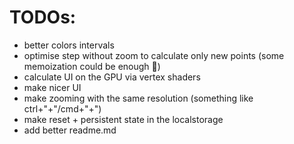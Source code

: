 
# TODOs:
- better colors intervals
- optimise step without zoom to calculate only new points (some memoization could be enough :thinking:) 
- calculate UI on the GPU via vertex shaders
- make nicer UI
- make zooming with the same resolution (something like ctrl+"+"/cmd+"+")
- make reset + persistent state in the localstorage
- add better readme.md